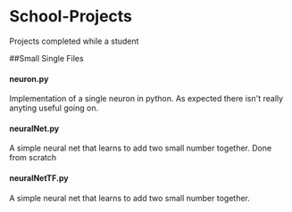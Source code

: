 # School-Projects
Projects completed while a student

##Small Single Files 
#### neuron.py
Implementation of a single neuron in python. As expected there isn't really anyting useful going on.

#### neuralNet.py
A simple neural net that learns to add two small number together. Done from scratch

#### neuralNetTF.py
A simple neural net that learns to add two small number together. 
